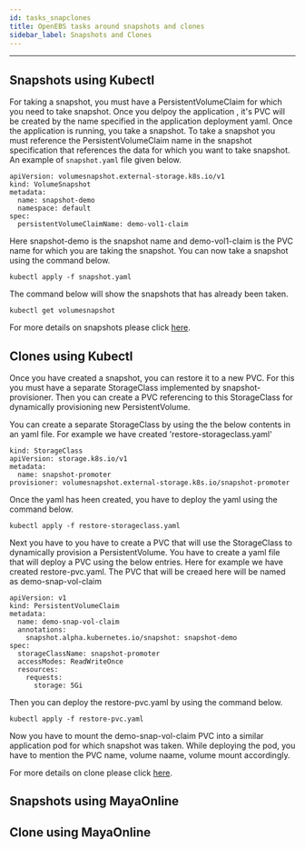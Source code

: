 ```yaml
---
id: tasks_snapclones
title: OpenEBS tasks around snapshots and clones
sidebar_label: Snapshots and Clones
---
```

------

## Snapshots using Kubectl
For taking a snapshot, you must have a PersistentVolumeClaim for which you need to take snapshot. Once you delpoy the application , it's 
PVC will be created by the name specified in the application deployment yaml.
Once the application is running, you take a snapshot. To take a snapshot you must reference the PersistentVolumeClaim name in the snapshot specification that references the data for which you want to take snapshot. An example of `snapshot.yaml` file given below.

```
apiVersion: volumesnapshot.external-storage.k8s.io/v1
kind: VolumeSnapshot
metadata:
  name: snapshot-demo
  namespace: default
spec:
  persistentVolumeClaimName: demo-vol1-claim
```
Here snapshot-demo is the snapshot name and demo-vol1-claim is the PVC name for which you are taking the snapshot.
You can now take a snapshot using the command below.
```
kubectl apply -f snapshot.yaml
```
The command below will show the snapshots that has already been taken.
```
kubectl get volumesnapshot
```
For more details on snapshots please click [here](https://docs.openebs.io/docs/next/snapshots.html).


## Clones using Kubectl
Once you have created a snapshot, you can restore it to a new PVC. For this you must have a separate StorageClass implemented by snapshot-provisioner. Then you can create a PVC referencing to this StorageClass for dynamically provisioning new PersistentVolume. 

You can create a separate StorageClass by using the the below contents in an yaml file. For example we have created 'restore-storageclass.yaml'
```
kind: StorageClass
apiVersion: storage.k8s.io/v1
metadata:
  name: snapshot-promoter
provisioner: volumesnapshot.external-storage.k8s.io/snapshot-promoter
```

Once the yaml has heen created, you have to deploy the yaml using the command below.
```
kubectl apply -f restore-storageclass.yaml
```

Next you have to you have to create a PVC that will use the StorageClass to dynamically provision a PersistentVolume. You have to create a yaml file that will deploy a PVC using the below entries. Here for example we have created restore-pvc.yaml. The PVC that will be creaed here will be named as demo-snap-vol-claim
```
apiVersion: v1
kind: PersistentVolumeClaim
metadata:
  name: demo-snap-vol-claim
  annotations:
    snapshot.alpha.kubernetes.io/snapshot: snapshot-demo
spec:
  storageClassName: snapshot-promoter
  accessModes: ReadWriteOnce
  resources:
    requests:
      storage: 5Gi
```

Then you can deploy the restore-pvc.yaml by using the command below.
```   
kubectl apply -f restore-pvc.yaml
```

Now you have to mount the demo-snap-vol-claim PVC into a similar application pod for which snapshot was taken. While deploying the pod, you have to mention the PVC name, volume naame, volume mount accordingly.

For more details on clone please click [here](https://docs.openebs.io/docs/next/snapshots.html#cloning-and-restoring-a-snapshot).

## Snapshots using MayaOnline

## Clone using MayaOnline







<!-- Hotjar Tracking Code for https://docs.openebs.io -->
<script>
   (function(h,o,t,j,a,r){
       h.hj=h.hj||function(){(h.hj.q=h.hj.q||[]).push(arguments)};
       h._hjSettings={hjid:785693,hjsv:6};
       a=o.getElementsByTagName('head')[0];
       r=o.createElement('script');r.async=1;
       r.src=t+h._hjSettings.hjid+j+h._hjSettings.hjsv;
       a.appendChild(r);
   })(window,document,'https://static.hotjar.com/c/hotjar-','.js?sv=');
</script>
